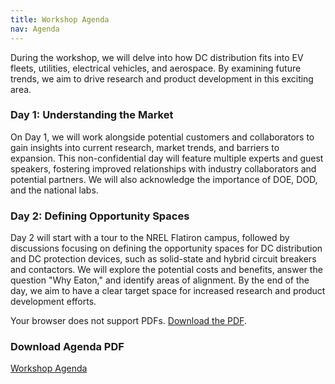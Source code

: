 ```yaml
---
title: Workshop Agenda
nav: Agenda
---
```


<!-- <object data="https://xiwang-eaton.github.io/DCworkshop.github.io/assets/agenda-eaton.pdf" type="application/pdf" width="100%" height="600px">
    <p>Your browser does not support PDFs. <a href="https://xiwang-eaton.github.io/DCworkshop.github.io/assets/agenda-eaton.pdf">Download the PDF</a>.</p>
</object> -->

During the workshop, we will delve into how DC distribution fits into EV fleets, utilities, electrical vehicles, and aerospace. By examining future trends, we aim to drive research and product development in this exciting area.

### Day 1: Understanding the Market

On Day 1, we will work alongside potential customers and collaborators to gain insights into current research, market trends, and barriers to expansion. This non-confidential day will feature multiple experts and guest speakers, fostering improved relationships with industry collaborators and potential partners. We will also acknowledge the importance of DOE, DOD, and the national labs.

### Day 2: Defining Opportunity Spaces

Day 2 will start with a tour to the NREL Flatiron campus, followed by discussions focusing on defining the opportunity spaces for DC distribution and DC protection devices, such as solid-state and hybrid circuit breakers and contactors. We will explore the potential costs and benefits, answer the question "Why Eaton," and identify areas of alignment. By the end of the day, we aim to have a clear target space for increased research and product development efforts.
<br>

<object data="https://xiwang-eaton.github.io/DCworkshop-eaton.github.io/assets/agenda-eaton.pdf" type="application/pdf" width="100%" height="600px">
    <p>Your browser does not support PDFs. <a href="https://xiwang-eaton.github.io/DCworkshop-eaton.github.io/assets/agenda-eaton.pdf">Download the PDF</a>.</p>
</object>

<!-- <object data="https://xiwang-eaton.github.io/DCworkshop.github.io/assets/day1panel.pdf" type="application/pdf" width="100%" height="600px">
    <p>Your browser does not support PDFs. <a href="https://xiwang-eaton.github.io/DCworkshop.github.io/assets/day1panel.pdf">Download the PDF</a>.</p>
</object> -->

<!-- Information and detailed descriptions for each specific panel can be found [here](https://xiwang-eaton.github.io/DCworkshop.github.io/assets/agenda-eaton.pdf).
<br> -->

### Download Agenda PDF
[Workshop Agenda](https://xiwang-eaton.github.io/DCworkshop-eaton.github.io/assets/agenda-eaton.pdf)  
